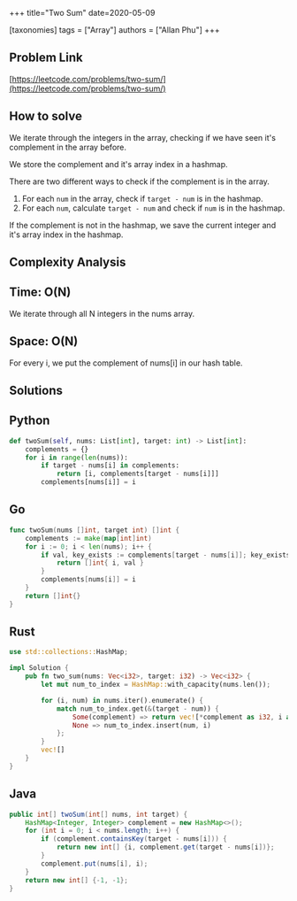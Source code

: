 +++
title="Two Sum"
date=2020-05-09

[taxonomies]
tags = ["Array"]
authors = ["Allan Phu"]
+++

## Problem Link

[https://leetcode.com/problems/two-sum/](https://leetcode.com/problems/two-sum/)

## How to solve

We iterate through the integers in the array, checking if we have seen it's complement in the array before.

We store the complement and it's array index in a hashmap.

There are two different ways to check if the complement is in the array.

1. For each `num` in the array, check if `target - num` is in the hashmap.
2. For each `num`, calculate `target - num` and check if `num` is in the hashmap.


If the complement is not in the hashmap, we save the current integer and it's array index in the hashmap.

## Complexity Analysis

## Time: O(N)

We iterate through all N integers in the nums array.

## Space: O(N)

For every i, we put the complement of nums[i] in our hash table.

## Solutions

## Python

``` python
def twoSum(self, nums: List[int], target: int) -> List[int]:
    complements = {}
    for i in range(len(nums)):
        if target - nums[i] in complements:
            return [i, complements[target - nums[i]]]
        complements[nums[i]] = i
```

## Go

``` go
func twoSum(nums []int, target int) []int {
    complements := make(map[int]int)
    for i := 0; i < len(nums); i++ {
        if val, key_exists := complements[target - nums[i]]; key_exists {
            return []int{ i, val }
        }
        complements[nums[i]] = i
    }
    return []int{}
}
```

## Rust

``` rust
use std::collections::HashMap;

impl Solution {
    pub fn two_sum(nums: Vec<i32>, target: i32) -> Vec<i32> {
        let mut num_to_index = HashMap::with_capacity(nums.len());

        for (i, num) in nums.iter().enumerate() {
            match num_to_index.get(&(target - num)) {
                Some(complement) => return vec![*complement as i32, i as i32],
                None => num_to_index.insert(num, i)
            };  
        }
        vec![]
    }
}
```

## Java

``` java
public int[] twoSum(int[] nums, int target) {
    HashMap<Integer, Integer> complement = new HashMap<>();
    for (int i = 0; i < nums.length; i++) {
        if (complement.containsKey(target - nums[i])) {
            return new int[] {i, complement.get(target - nums[i])};
        }
        complement.put(nums[i], i);
    }
    return new int[] {-1, -1};
}
```
